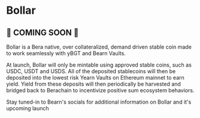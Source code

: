 # Bollar

## 🚧 COMING SOON 🚧

Bollar is a Bera native, over collateralized, demand driven stable coin made to work seamlessly with yBGT and Bearn Vaults.

At launch, Bollar will only be mintable using approved stable coins, such as USDC, USDT and USDS. All of the deposited stablecoins will then be deposited into the lowest risk Yearn Vaults on Ethereum mainnet to earn yield. Yield from these deposits will then periodically be harvested and bridged back to Berachain to incentivize positive sum ecosystem behaviors.

Stay tuned-in to Bearn's socials for additional information on Bollar and it's upcoming launch
